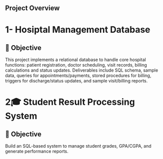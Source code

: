 ##  Project Overview
# 1- Hosiptal Management Database
## 📘 Objective
This project implements a relational database to handle core hospital functions: patient registration, doctor scheduling, visit records, billing calculations and status updates. Deliverables include SQL schema, sample data, queries for appointments/payments, stored procedures for billing, triggers for discharge/status updates, and sample visit/billing reports.

# 2🎓 Student Result Processing System

## 📘 Objective
Build an SQL-based system to manage student grades, GPA/CGPA, and generate performance reports.
